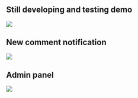 ## Still developing and testing demo

![](demo.gif)

## New comment notification

![](demo2.gif)

## Admin panel

![](demo3.gif)




